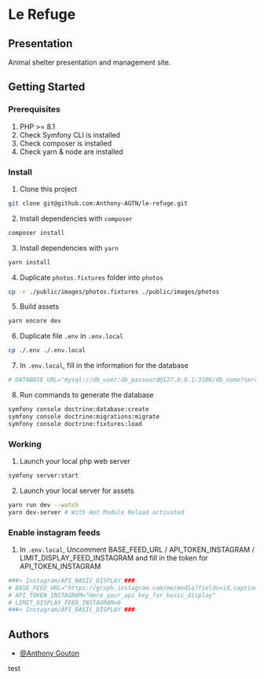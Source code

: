 # Le Refuge

## Presentation

Animal shelter presentation and management site.

## Getting Started

### Prerequisites

1. PHP >= 8.1
2. Check Symfony CLI is installed
3. Check composer is installed
4. Check yarn & node are installed

### Install

1. Clone this project
```bash
git clone git@github.com:Anthony-AGTN/le-refuge.git
```
2. Install dependencies with `composer`
```bash
composer install
```
3. Install dependencies with `yarn`
```bash
yarn install
```
4. Duplicate `photos.fixtures` folder into `photos`
```bash
cp -r ./public/images/photos.fixtures ./public/images/photos
```
5. Build assets
```bash
yarn encore dev
```
6. Duplicate file `.env` in `.env.local`
```bash
cp ./.env ./.env.local
```
7. In `.env.local`, fill in the information for the database
```bash
# DATABASE_URL="mysql://db_user:db_password@127.0.0.1:3306/db_name?serverVersion=5.7&charset=utf8mb4"
```
8. Run commands to generate the database
```bash
symfony console doctrine:database:create
symfony console doctrine:migrations:migrate
symfony console doctrine:fixtures:load
```

### Working

1. Launch your local php web server
```bash
symfony server:start
```
2. Launch your local server for assets
```bash
yarn run dev --watch
yarn dev-server # With Hot Module Reload activated
```

### Enable instagram feeds

1. In `.env.local`, Uncomment BASE_FEED_URL / API_TOKEN_INSTAGRAM / LIMIT_DISPLAY_FEED_INSTAGRAM and fill in the token for API_TOKEN_INSTAGRAM
```bash
###> Instagram/API_BASIC_DISPLAY ###
# BASE_FEED_URL="https://graph.instagram.com/me/media?fields=id,caption,media_type,media_url,permalink,thumbnail_url,timestamp,username"
# API_TOKEN_INSTAGRAM="Here_your_api_key_for_basic_display"
# LIMIT_DISPLAY_FEED_INSTAGRAM=6
###< Instagram/API_BASIC_DISPLAY ###
```

## Authors

- [@Anthony Gouton](https://github.com/Anthony-AGTN)

test